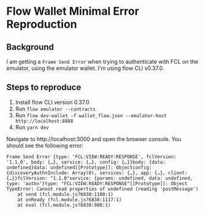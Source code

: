 # Flow Wallet Minimal Error Reproduction

## Background

I am getting a `Frame Send Error` when trying to authenticate with FCL on the emulator, using the emulator wallet. I'm using flow CLI v0.37.0. 

## Steps to reproduce

1. Install flow CLI version 0.37.0
2. Run `flow emulator --contracts`
3. Run `flow dev-wallet -f wallet_flow.json --emulator-host http://localhost:8888`
4. Run `yarn dev`

Navigate to http://localhost:3000 and open the browser console. You should see the following error:

```
Frame Send Error {type: 'FCL:VIEW:READY:RESPONSE', fclVersion: '1.1.0', body: {…}, service: {…}, config: {…}}body: {data: undefined}data: undefined[[Prototype]]: Objectconfig: {discoveryAuthnInclude: Array(0), services: {…}, app: {…}, client: {…}}fclVersion: "1.1.0"service: {params: undefined, data: undefined, type: 'authn'}type: "FCL:VIEW:READY:RESPONSE"[[Prototype]]: Object TypeError: Cannot read properties of undefined (reading 'postMessage')
    at send (fcl.module.js?6838:1100:1)
    at onReady (fcl.module.js?6838:1117:1)
    at eval (fcl.module.js?6838:988:1)
```
